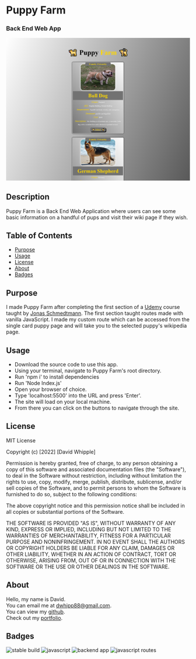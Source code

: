 # Puppy Farm
### Back End Web App
![app-screenshot](./puppy-farm/assets/images/puppy-farm-screenshot.png)

## Description

Puppy Farm is a Back End Web Application where users can see some basic information on a handful of pups and visit their wiki page if they wish.

## Table of Contents

- [Purpose](#purpose)
- [Usage](#usage)
- [License](#license)
- [About](#about)
- [Badges](#badges)

## Purpose

I made Puppy Farm after completing the first section of a [Udemy](https://www.udemy.com/) course taught by [Jonas Schmedtmann](https://www.udemy.com/user/jonasschmedtmann/). The first section taught routes made with vanilla JavaScript. I made my custom route which can be accessed from the single card puppy page and will take you to the selected puppy's wikipedia page.

## Usage

- Download the source code to use this app.
- Using your terminal, navigate to Puppy Farm's root directory.
- Run 'npm i' to install dependencies
- Run 'Node Index.js'
- Open your browser of choice.
- Type 'localhost:5500' into the URL and press 'Enter'.
- The site will load on your local machine.
- From there you can click on the buttons to navigate through the site. 

## License

MIT License

Copyright (c) [2022] [David Whipple]

Permission is hereby granted, free of charge, to any person obtaining a copy of this software and associated documentation files (the "Software"), to deal in the Software without restriction, including without limitation the rights to use, copy, modify, merge, publish, distribute, sublicense, and/or sell copies of the Software, and to permit persons to whom the Software is furnished to do so, subject to the following conditions:

The above copyright notice and this permission notice shall be included in all copies or substantial portions of the Software.

THE SOFTWARE IS PROVIDED "AS IS", WITHOUT WARRANTY OF ANY KIND, EXPRESS OR IMPLIED, INCLUDING BUT NOT LIMITED TO THE WARRANTIES OF MERCHANTABILITY, FITNESS FOR A PARTICULAR PURPOSE AND NONINFRINGEMENT. IN NO EVENT SHALL THE AUTHORS OR COPYRIGHT HOLDERS BE LIABLE FOR ANY CLAIM, DAMAGES OR OTHER LIABILITY, WHETHER IN AN ACTION OF CONTRACT, TORT OR OTHERWISE, ARISING FROM, OUT OF OR IN CONNECTION WITH THE SOFTWARE OR THE USE OR OTHER DEALINGS IN THE SOFTWARE.

## About

Hello, my name is David.<br>
You can email me at dwhipp88@gmail.com.<br>
You can view my [github](https://github.com/D-Whipp). <br>
Check out my [portfolio](http://mighty-brook-32674.herokuapp.com/).

## Badges
![stable build](https://img.shields.io/badge/build-stable-darkblue)
![javascript](https://img.shields.io/badge/language-javascript-darkblue)
![backend app](https://img.shields.io/badge/backend-application-darkblue)
![javascript routes](https://img.shields.io/badge/javascript-routes-darkblue)
